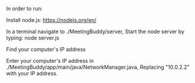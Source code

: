 
In order to run:

Install node.js: https://nodejs.org/en/

In a terminal navigate to ./MeetingBuddy/server,
Start the node server by typing: node server.js

Find your computer's IP address

Enter your computer's IP address in ./MeetingBuddy/app/main/java/NetworkManager.java,
Replacing "10.0.2.2" with your IP address.
